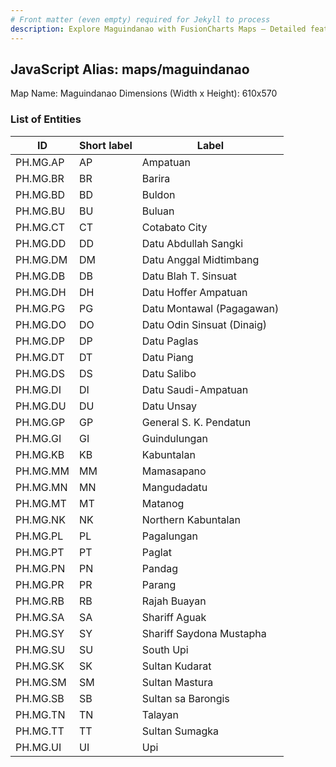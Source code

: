 ```yaml
---
# Front matter (even empty) required for Jekyll to process
description: Explore Maguindanao with FusionCharts Maps – Detailed features for seamless integration. Try now & enhance your data visualization today! 
---
```


## JavaScript Alias: maps/maguindanao

Map Name: Maguindanao
Dimensions (Width x Height): 610x570





### List of Entities

ID | Short label | Label
---|---|---|
PH.MG.AP | AP | Ampatuan
PH.MG.BR | BR | Barira
PH.MG.BD | BD | Buldon
PH.MG.BU | BU | Buluan
PH.MG.CT | CT | Cotabato City
PH.MG.DD | DD | Datu Abdullah Sangki
PH.MG.DM | DM | Datu Anggal Midtimbang
PH.MG.DB | DB | Datu Blah T. Sinsuat
PH.MG.DH | DH | Datu Hoffer Ampatuan
PH.MG.PG | PG | Datu Montawal (Pagagawan)
PH.MG.DO | DO | Datu Odin Sinsuat (Dinaig)
PH.MG.DP | DP | Datu Paglas
PH.MG.DT | DT | Datu Piang
PH.MG.DS | DS | Datu Salibo
PH.MG.DI | DI | Datu Saudi-Ampatuan
PH.MG.DU | DU | Datu Unsay
PH.MG.GP | GP | General S. K. Pendatun
PH.MG.GI | GI | Guindulungan
PH.MG.KB | KB | Kabuntalan
PH.MG.MM | MM | Mamasapano
PH.MG.MN | MN | Mangudadatu
PH.MG.MT | MT | Matanog
PH.MG.NK | NK | Northern Kabuntalan
PH.MG.PL | PL | Pagalungan
PH.MG.PT | PT | Paglat
PH.MG.PN | PN | Pandag
PH.MG.PR | PR | Parang
PH.MG.RB | RB | Rajah Buayan
PH.MG.SA | SA | Shariff Aguak
PH.MG.SY | SY | Shariff Saydona Mustapha
PH.MG.SU | SU | South Upi
PH.MG.SK | SK | Sultan Kudarat
PH.MG.SM | SM | Sultan Mastura
PH.MG.SB | SB | Sultan sa Barongis
PH.MG.TN | TN | Talayan
PH.MG.TT | TT | Sultan Sumagka
PH.MG.UI | UI | Upi